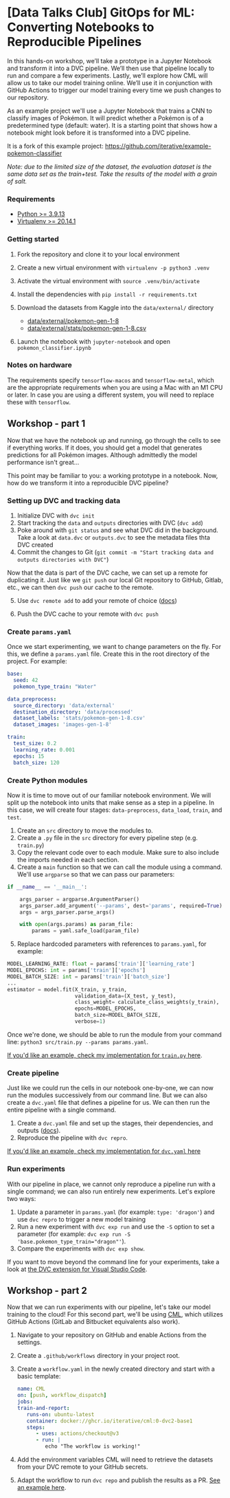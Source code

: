 # [Data Talks Club] GitOps for ML: Converting Notebooks to Reproducible Pipelines

In this hands-on workshop, we’ll take a prototype in a Jupyter Notebook and
transform it into a DVC pipeline. We’ll then use that pipeline locally to run
and compare a few experiments. Lastly, we’ll explore how CML will allow us to
take our model training online. We’ll use it in conjunction with GitHub Actions
to trigger our model training every time we push changes to our repository.

As an example project we'll use a Jupyter Notebook that trains a CNN to classify
images of Pokémon. It will predict whether a Pokémon is of a predetermined type
(default: water). It is a starting point that shows how a notebook might look
before it is transformed into a DVC pipeline.

It is a fork of this example project:
https://github.com/iterative/example-pokemon-classifier

_Note: due to the limited size of the dataset, the evaluation dataset is the
same data set as the train+test. Take the results of the model with a grain of
salt._

### Requirements

- [Python >= 3.9.13](https://www.python.org/downloads/)
- [Virtualenv >=
  20.14.1](https://virtualenv.pypa.io/en/latest/installation.html)

### Getting started

1. Fork the repository and clone it to your local environment

2. Create a new virtual environment with `virtualenv -p python3 .venv`

3. Activate the virtual environment with `source .venv/bin/activate`

4. Install the dependencies with `pip install -r requirements.txt`

5. Download the datasets from Kaggle into the `data/external/` directory

   - [data/external/pokemon-gen-1-8](https://www.kaggle.com/datasets/robdewit/pokemon-images)
   - [data/external/stats/pokemon-gen-1-8.csv](https://www.kaggle.com/datasets/rounakbanik/pokemon)

8. Launch the notebook with `jupyter-notebook` and open
   `pokemon_classifier.ipynb`

### Notes on hardware

The requirements specify `tensorflow-macos` and `tensorflow-metal`, which are
the appropriate requirements when you are using a Mac with an M1 CPU or later.
In case you are using a different system, you will need to replace these with
`tensorflow`.

## Workshop - part 1

Now that we have the notebook up and running, go through the cells to see if
everything works. If it does, you should get a model that generates predictions
for all Pokémon images. Although admittedly the model performance isn't great...

This point may be familiar to you: a working prototype in a notebook. Now, how
do we transform it into a reproducible DVC pipeline?

### Setting up DVC and tracking data

1. Initialize DVC with `dvc init`
2. Start tracking the `data` and `outputs` directories with DVC (`dvc add`)
3. Poke around with `git status` and see what DVC did in the background. Take a
   look at `data.dvc` or `outputs.dvc` to see the metadata files thta DVC
   created
4. Commit the changes to Git (`git commit -m "Start tracking data and outputs
   directories with DVC"`)

Now that the data is part of the DVC cache, we can set up a remote for
duplicating it. Just like we `git push` our local Git repository to GitHub,
Gitlab, etc., we can then `dvc push` our cache to the remote.

5. Use `dvc remote add` to add your remote of choice
   ([docs](https://dvc.org/doc/command-reference/remote/add))
   
6. Push the DVC cache to your remote with `dvc push`

### Create `params.yaml`

Once we start experimenting, we want to change parameters on the fly. For this,
we define a `params.yaml` file. Create this in the root directory of the
project. For example:

```yaml
base:
  seed: 42
  pokemon_type_train: "Water"

data_preprocess:
  source_directory: 'data/external'
  destination_directory: 'data/processed'
  dataset_labels: 'stats/pokemon-gen-1-8.csv'
  dataset_images: 'images-gen-1-8'

train:
  test_size: 0.2
  learning_rate: 0.001
  epochs: 15
  batch_size: 120
```

### Create Python modules

Now it is time to move out of our familiar notebook environment. We will split
up the notebook into units that make sense as a step in a pipeline. In this
case, we will create four stages: `data-preprocess`, `data_load`, `train`, and
`test`.

1. Create an `src` directory to move the modules to.
2. Create a `.py` file in the `src` directory for every pipeline step (e.g.
   `train.py`)
3. Copy the relevant code over to each module. Make sure to also include the
   imports needed in each section.
4. Create a `main` function so that we can call the module using a command.
   We'll use `argparse` so that we can pass our parameters:

  ```python
  if __name__ == '__main__':

      args_parser = argparse.ArgumentParser()
      args_parser.add_argument('--params', dest='params', required=True)
      args = args_parser.parse_args()

      with open(args.params) as param_file:
          params = yaml.safe_load(param_file)
  ```

5. Replace hardcoded parameters with references to `params.yaml`, for example:

  ```python
  MODEL_LEARNING_RATE: float = params['train']['learning_rate']
  MODEL_EPOCHS: int = params['train']['epochs']
  MODEL_BATCH_SIZE: int = params['train']['batch_size']
  ...
  estimator = model.fit(X_train, y_train, 
                        validation_data=(X_test, y_test),
                        class_weight= calculate_class_weights(y_train),
                        epochs=MODEL_EPOCHS, 
                        batch_size=MODEL_BATCH_SIZE,
                        verbose=1)
  ```

Once we're done, we should be able to run the module from your command line:
`python3 src/train.py --params params.yaml`. 

[If you'd like an example, check my implementation for `train.py`
here](https://github.com/iterative/example-pokemon-classifier/blob/main/src/train.py).

### Create pipeline
Just like we could run the cells in our notebook one-by-one, we can now run the
modules successively from our command line. But we can also create a `dvc.yaml`
file that defines a pipeline for us. We can then run the entire pipeline with a
single command.

1. Create a `dvc.yaml` file and set up the stages, their dependencies, and
   outputs
   ([docs](https://dvc.org/doc/user-guide/project-structure/dvcyaml-files#stages)).
1. Reproduce the pipeline with `dvc repro`.

[If you'd like an example, check my implementation for `dvc.yaml`
here](https://github.com/iterative/example-pokemon-classifier/blob/main/dvc.yaml)

### Run experiments

With our pipeline in place, we cannot only reproduce a pipeline run with a
single command; we can also run entirely new experiments. Let's explore two
ways:

1. Update a parameter in `params.yaml` (for example: `type: 'dragon'`) and use
   `dvc repro` to trigger a new model training
2. Run a new experiment with `dvc exp run` and use the `-S` option to set a
   parameter (for example: `dvc exp run -S 'base.pokemon_type_train="dragon"'`).
3. Compare the experiments with `dvc exp show`.

If you want to move beyond the command line for your experiments, take a look at
[the DVC extension for Visual Studio
Code](https://marketplace.visualstudio.com/items?itemName=Iterative.dvc).

## Workshop - part 2

Now that we can run experiments with our pipeline, let's take our model training
to the cloud! For this second part, we'll be using [CML](https://cml.dev), which
utilizes GitHub Actions (GitLab and Bitbucket equivalents also work).

1. Navigate to your repository on GitHub and enable Actions from the settings.
2. Create a `.github/workflows` directory in your project root.
3. Create a `workflow.yaml` in the newly created directory and start with a
   basic template:

   ```yaml
   name: CML
   on: [push, workflow_dispatch]
   jobs:
   train-and-report:
      runs-on: ubuntu-latest
      container: docker://ghcr.io/iterative/cml:0-dvc2-base1
      steps:
         - uses: actions/checkout@v3
         - run: |
            echo "The workflow is working!"

   ```

4. Add the environment variables CML will need to retrieve the datasets from
   your DVC remote to your GitHub secrets.
5. Adapt the workflow to run `dvc repo` and publish the results as a PR. [See an
   example
   here](https://github.com/iterative/cml_dvc_case/blob/master/.github/workflows/cml.yaml).

